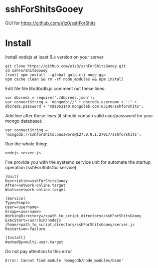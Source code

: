 sshForShitsGooey
================

GUI for https://github.com/e1z0/sshForShits

Install
================
Install nodejs at least 6.x version on your server
```
git clone https://github.com/e1z0/sshForShitsGooey.git
cd sshForShitsGooey
(root) npm install --global gulp-cli node-gyp
npm cache clean && rm -rf node_modules && npm install
```

Edit file file lib/db/db.js
comment out these lines:
```
var dbcreds = require('./dbcreds.json');
var connectString = 'mongodb://' + dbcreds.username + ':' + dbcreds.password + '@ds063140.mongolab.com:63140/sshforshits';
```
Add line after these lines (it should contain valid user/password for your mongo database):
```
var connectString = 'mongodb://sshforshits:password@127.0.0.1:27017/sshforshits';
```

Run the whole thing:
```
nodejs server.js
```

I've provide you with the systemd service unit for automate the startup operation (sshForShitsGui.service):
```
[Unit]
Description=sshForShitsGooey
After=network-online.target
Wants=network-online.target

[Service]
Type=Simple
User=<username>
Group=<username>
WorkingDirectory=/<path_to_script_directory>/sshForShitsGooey
ExecStart=/usr/bin/nodejs /home/<path_to_script_directory/sshForShitsGooey/server.js
Restart=on-failure

[Install]
WantedBy=multi-user.target
```

Do not pay attention to this error
```
Error: Cannot find module 'mongodb/node_modules/bson'
```
